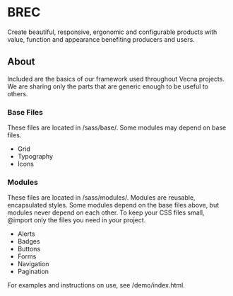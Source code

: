 # BREC
Create beautiful, responsive, ergonomic and configurable products with value, function
and appearance benefiting producers and users.

## About
Included are the basics of our framework used throughout Vecna projects. We are sharing
only the parts that are generic enough to be useful to others.

### Base Files
These files are located in /sass/base/. Some modules may depend on base files.
- Grid
- Typography
- Icons

### Modules
These files are located in /sass/modules/. Modules are reusable, encapsulated styles. Some modules depend on the base files above, but modules never depend on each other. To keep your CSS files small, @import only the files you need in your project.
- Alerts
- Badges
- Buttons
- Forms
- Navigation
- Pagination

For examples and instructions on use, see /demo/index.html.
